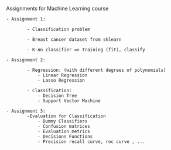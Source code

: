 Assignments for Machine Learning course

    - Assignment 1:

            - Classification problem

            - Breast cancer dataset from sklearn

            - K-nn classifier => Training (fit), classify
    
    - Assignment 2:

            - Regression: (with different degrees of polynomials)
                - Linear Regression
                - Lasso Regression 
            
            - Classification:
                - Decision Tree
                - Support Vector Machine 

    - Assignment 3:
            -Evaluation for Classification
                - Dummy Classifiers
                - Confusion matrices
                - Evaluation metrics
                - Decisions Functions
                - Precision recall curve, roc curve , ...